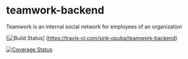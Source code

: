 # teamwork-backend
Teamwork is an ​internal social network for employees of an organization

[![Build Status](https://travis-ci.com/sink-opuba/teamwork-backend.svg?branch=master)]
(https://travis-ci.com/sink-opuba/teamwork-backend)

[![Coverage Status](https://coveralls.io/repos/github/sink-opuba/teamwork-backend/badge.svg?branch=master)](https://coveralls.io/github/sink-opuba/teamwork-backend?branch=master)
